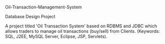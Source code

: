 Oil-Transaction-Management-System

Database Design Project

A project titled 'Oil Transaction System' based on RDBMS and JDBC which allows traders to manage oil transactions (buy/sell) from Clients. (Keywords: SQL, J2EE, MySQL Server, Eclipse, JSP, Servlets).
